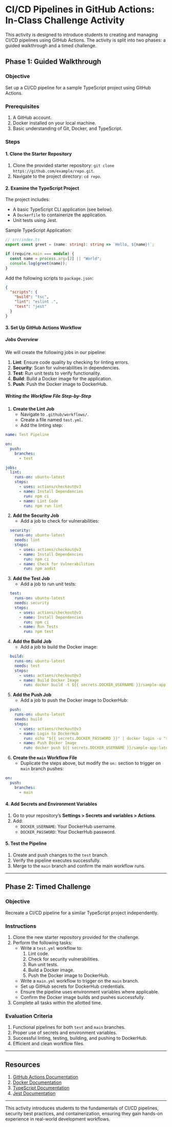 # CI/CD Pipelines in GitHub Actions: In-Class Challenge Activity

This activity is designed to introduce students to creating and managing CI/CD pipelines using GitHub Actions. The activity is split into two phases: a guided walkthrough and a timed challenge.

## Phase 1: Guided Walkthrough

### Objective
Set up a CI/CD pipeline for a sample TypeScript project using GitHub Actions.

### Prerequisites
1. A GitHub account.
2. Docker installed on your local machine.
3. Basic understanding of Git, Docker, and TypeScript.

### Steps

#### 1. Clone the Starter Repository
1. Clone the provided starter repository: `git clone https://github.com/example/repo.git`.
2. Navigate to the project directory: `cd repo`.

#### 2. Examine the TypeScript Project
The project includes:
- A basic TypeScript CLI application (see below).
- A `Dockerfile` to containerize the application.
- Unit tests using Jest.

Sample TypeScript Application:

```typescript
// src/index.ts
export const greet = (name: string): string => `Hello, ${name}!`;

if (require.main === module) {
  const name = process.argv[2] || "World";
  console.log(greet(name));
}
```

Add the following scripts to `package.json`:

```json
{
  "scripts": {
    "build": "tsc",
    "lint": "eslint .",
    "test": "jest"
  }
}
```

#### 3. Set Up GitHub Actions Workflow

##### Jobs Overview
We will create the following jobs in our pipeline:

1. **Lint**: Ensure code quality by checking for linting errors.
2. **Security**: Scan for vulnerabilities in dependencies.
3. **Test**: Run unit tests to verify functionality.
4. **Build**: Build a Docker image for the application.
5. **Push**: Push the Docker image to DockerHub.

##### Writing the Workflow File Step-by-Step

1. **Create the Lint Job**
   - Navigate to `.github/workflows/`.
   - Create a file named `test.yml`.
   - Add the linting step:

```yaml
name: Test Pipeline

on:
  push:
    branches:
      - test

jobs:
  lint:
    runs-on: ubuntu-latest
    steps:
      - uses: actions/checkout@v3
      - name: Install Dependencies
        run: npm ci
      - name: Lint Code
        run: npm run lint
```

2. **Add the Security Job**
   - Add a job to check for vulnerabilities:

```yaml
  security:
    runs-on: ubuntu-latest
    needs: lint
    steps:
      - uses: actions/checkout@v3
      - name: Install Dependencies
        run: npm ci
      - name: Check for Vulnerabilities
        run: npm audit
```

3. **Add the Test Job**
   - Add a job to run unit tests:

```yaml
  test:
    runs-on: ubuntu-latest
    needs: security
    steps:
      - uses: actions/checkout@v3
      - name: Install Dependencies
        run: npm ci
      - name: Run Tests
        run: npm test
```

4. **Add the Build Job**
   - Add a job to build the Docker image:

```yaml
  build:
    runs-on: ubuntu-latest
    needs: test
    steps:
      - uses: actions/checkout@v3
      - name: Build Docker Image
        run: docker build -t ${{ secrets.DOCKER_USERNAME }}/sample-app:latest .
```

5. **Add the Push Job**
   - Add a job to push the Docker image to DockerHub:

```yaml
  push:
    runs-on: ubuntu-latest
    needs: build
    steps:
      - uses: actions/checkout@v3
      - name: Login to DockerHub
        run: echo "${{ secrets.DOCKER_PASSWORD }}" | docker login -u "${{ secrets.DOCKER_USERNAME }}" --password-stdin
      - name: Push Docker Image
        run: docker push ${{ secrets.DOCKER_USERNAME }}/sample-app:latest
```

6. **Create the `main` Workflow File**
   - Duplicate the steps above, but modify the `on:` section to trigger on `main` branch pushes:

```yaml
on:
  push:
    branches:
      - main
```

#### 4. Add Secrets and Environment Variables
1. Go to your repository’s **Settings > Secrets and variables > Actions**.
2. Add:
   - `DOCKER_USERNAME`: Your DockerHub username.
   - `DOCKER_PASSWORD`: Your DockerHub password.

#### 5. Test the Pipeline
1. Create and push changes to the `test` branch.
2. Verify the pipeline executes successfully.
3. Merge to the `main` branch and confirm the main workflow runs.

---

## Phase 2: Timed Challenge

### Objective
Recreate a CI/CD pipeline for a similar TypeScript project independently.

### Instructions
1. Clone the new starter repository provided for the challenge.
2. Perform the following tasks:
   - Write a `test.yml` workflow to:
     1. Lint code.
     2. Check for security vulnerabilities.
     3. Run unit tests.
     4. Build a Docker image.
     5. Push the Docker image to DockerHub.
   - Write a `main.yml` workflow to trigger on the `main` branch.
   - Set up GitHub secrets for DockerHub credentials.
   - Ensure the pipeline uses environment variables where applicable.
   - Confirm the Docker image builds and pushes successfully.
3. Complete all tasks within the allotted time.

### Evaluation Criteria
1. Functional pipelines for both `test` and `main` branches.
2. Proper use of secrets and environment variables.
3. Successful linting, testing, building, and pushing to DockerHub.
4. Efficient and clean workflow files.

---

## Resources
1. [GitHub Actions Documentation](https://docs.github.com/en/actions)
2. [Docker Documentation](https://docs.docker.com/)
3. [TypeScript Documentation](https://www.typescriptlang.org/docs/)
4. [Jest Documentation](https://jestjs.io/docs/getting-started)

---

This activity introduces students to the fundamentals of CI/CD pipelines, security best practices, and containerization, ensuring they gain hands-on experience in real-world development workflows.

